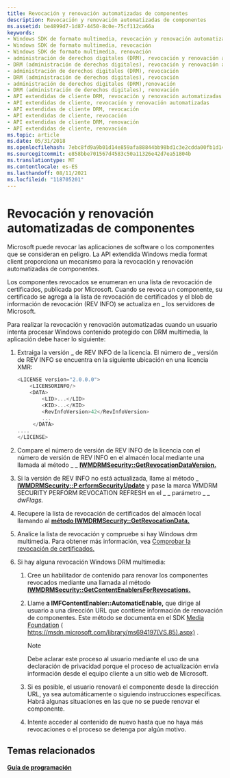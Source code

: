```yaml
---
title: Revocación y renovación automatizadas de componentes
description: Revocación y renovación automatizadas de componentes
ms.assetid: be4899d7-1d87-4450-8c0e-75cf112ca66a
keywords:
- Windows SDK de formato multimedia, revocación y renovación automatizadas
- Windows SDK de formato multimedia, revocación
- Windows SDK de formato multimedia, renovación
- administración de derechos digitales (DRM), revocación y renovación automatizadas
- DRM (administración de derechos digitales), revocación y renovación automatizadas
- administración de derechos digitales (DRM), revocación
- DRM (administración de derechos digitales), revocación
- administración de derechos digitales (DRM),renovación
- DRM (administración de derechos digitales), renovación
- API extendidas de cliente DRM, revocación y renovación automatizadas
- API extendidas de cliente, revocación y renovación automatizadas
- API extendidas de cliente DRM, revocación
- API extendidas de cliente, revocación
- API extendidas de cliente DRM, renovación
- API extendidas de cliente, renovación
ms.topic: article
ms.date: 05/31/2018
ms.openlocfilehash: 7ebc8fd9a9b01d14e859afa88844bb98bd1c3e2cdda00fb1d14d0135612203b4
ms.sourcegitcommit: e858bbe701567d4583c50a11326e42d7ea51804b
ms.translationtype: MT
ms.contentlocale: es-ES
ms.lasthandoff: 08/11/2021
ms.locfileid: "118705201"
---
```

# <a name="automated-component-revocation-and-renewal"></a>Revocación y renovación automatizadas de componentes

Microsoft puede revocar las aplicaciones de software o los componentes que se consideran en peligro. La API extendida Windows media format client proporciona un mecanismo para la revocación y renovación automatizadas de componentes.

Los componentes revocados se enumeran en una lista de revocación de certificados, publicada por Microsoft. Cuando se revoca un componente, su certificado se agrega a la lista de revocación de certificados y el blob de información de revocación (REV INFO) se actualiza en \_ los servidores de Microsoft.

Para realizar la revocación y renovación automatizadas cuando un usuario intenta procesar Windows contenido protegido con DRM multimedia, la aplicación debe hacer lo siguiente:

1.  Extraiga la versión \_ de REV INFO de la licencia. El número de \_ versión de REV INFO se encuentra en la siguiente ubicación en una licencia XMR:
    ```C++
    <LICENSE version="2.0.0.0">
        <LICENSORINFO/>
        <DATA>
            <LID>...</LID>
            <KID>...</KID>
            <RevInfoVersion>42</RevInfoVersion>
            ...
         </DATA>
    ....
    </LICENSE>
    ```

    

2.  Compare el número de versión de REV INFO de la licencia con el número de versión de REV INFO en el almacén local mediante una llamada al método \_ \_ [**IWMDRMSecurity::GetRevocationDataVersion.**](iwmdrmsecurity-getrevocationdataversion.md)
3.  Si la versión de REV INFO no está actualizada, llame al método \_ [**IWMDRMSecurity::P erformSecurityUpdate**](iwmdrmsecurity-performsecurityupdate.md) y pase la marca WMDRM SECURITY PERFORM REVOCATION REFRESH en el \_ \_ parámetro \_ \_ *dwFlags.*
4.  Recupere la lista de revocación de certificados del almacén local llamando al [**método IWMDRMSecurity::GetRevocationData.**](iwmdrmsecurity-getrevocationdata.md)
5.  Analice la lista de revocación y compruebe si hay Windows drm multimedia. Para obtener más información, vea [Comprobar la revocación de certificados.](checking-certificate-revocation.md)
6.  Si hay alguna revocación Windows DRM multimedia:
    1.  Cree un habilitador de contenido para renovar los componentes revocados mediante una llamada al método [**IWMDRMSecurity::GetContentEnablersForRevocations.**](iwmdrmsecurity-getcontentenablersforrevocations.md)
    2.  Llame **a IMFContentEnabler::AutomaticEnable,** que dirige al usuario a una dirección URL que contiene información de renovación de componentes. Este método se documenta en el SDK [Media Foundation](../medfound/microsoft-media-foundation-sdk.md) ( https://msdn.microsoft.com/library/ms694197(VS.85).aspx) .
        > [!Note]  
        > Debe aclarar este proceso al usuario mediante el uso de una declaración de privacidad porque el proceso de actualización envía información desde el equipo cliente a un sitio web de Microsoft.

         

    3.  Si es posible, el usuario renovará el componente desde la dirección URL, ya sea automáticamente o siguiendo instrucciones específicas. Habrá algunas situaciones en las que no se puede renovar el componente.
    4.  Intente acceder al contenido de nuevo hasta que no haya más revocaciones o el proceso se detenga por algún motivo.

## <a name="related-topics"></a>Temas relacionados

<dl> <dt>

[**Guía de programación**](drm-programming-guide.md)
</dt> </dl>

 

 